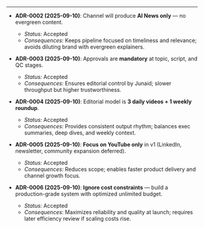 
---

- **ADR-0002 (2025-09-10)**: Channel will produce **AI News only** — no evergreen content.
  - *Status:* Accepted
  - *Consequences:* Keeps pipeline focused on timeliness and relevance; avoids diluting brand with evergreen explainers.

- **ADR-0003 (2025-09-10)**: Approvals are **mandatory** at topic, script, and QC stages.
  - *Status:* Accepted
  - *Consequences:* Ensures editorial control by Junaid; slower throughput but higher trustworthiness.

- **ADR-0004 (2025-09-10)**: Editorial model is **3 daily videos + 1 weekly roundup**.
  - *Status:* Accepted
  - *Consequences:* Provides consistent output rhythm; balances exec summaries, deep dives, and weekly context.

- **ADR-0005 (2025-09-10)**: **Focus on YouTube only** in v1 (LinkedIn, newsletter, community expansion deferred).
  - *Status:* Accepted
  - *Consequences:* Reduces scope; enables faster product delivery and channel growth focus.

- **ADR-0006 (2025-09-10)**: **Ignore cost constraints** — build a production-grade system with optimized unlimited budget.
  - *Status:* Accepted
  - *Consequences:* Maximizes reliability and quality at launch; requires later efficiency review if scaling costs rise.
